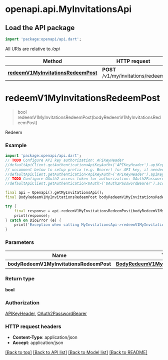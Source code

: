 # openapi.api.MyInvitationsApi

## Load the API package
```dart
import 'package:openapi/api.dart';
```

All URIs are relative to */api*

Method | HTTP request | Description
------------- | ------------- | -------------
[**redeemV1MyInvitationsRedeemPost**](MyInvitationsApi.md#redeemv1myinvitationsredeempost) | **POST** /v1/my/invitations/redeem | Redeem


# **redeemV1MyInvitationsRedeemPost**
> bool redeemV1MyInvitationsRedeemPost(bodyRedeemV1MyInvitationsRedeemPost)

Redeem

### Example
```dart
import 'package:openapi/api.dart';
// TODO Configure API key authorization: APIKeyHeader
//defaultApiClient.getAuthentication<ApiKeyAuth>('APIKeyHeader').apiKey = 'YOUR_API_KEY';
// uncomment below to setup prefix (e.g. Bearer) for API key, if needed
//defaultApiClient.getAuthentication<ApiKeyAuth>('APIKeyHeader').apiKeyPrefix = 'Bearer';
// TODO Configure OAuth2 access token for authorization: OAuth2PasswordBearer
//defaultApiClient.getAuthentication<OAuth>('OAuth2PasswordBearer').accessToken = 'YOUR_ACCESS_TOKEN';

final api = Openapi().getMyInvitationsApi();
final BodyRedeemV1MyInvitationsRedeemPost bodyRedeemV1MyInvitationsRedeemPost = ; // BodyRedeemV1MyInvitationsRedeemPost | 

try {
    final response = api.redeemV1MyInvitationsRedeemPost(bodyRedeemV1MyInvitationsRedeemPost);
    print(response);
} catch on DioError (e) {
    print('Exception when calling MyInvitationsApi->redeemV1MyInvitationsRedeemPost: $e\n');
}
```

### Parameters

Name | Type | Description  | Notes
------------- | ------------- | ------------- | -------------
 **bodyRedeemV1MyInvitationsRedeemPost** | [**BodyRedeemV1MyInvitationsRedeemPost**](BodyRedeemV1MyInvitationsRedeemPost.md)|  | [optional] 

### Return type

**bool**

### Authorization

[APIKeyHeader](../README.md#APIKeyHeader), [OAuth2PasswordBearer](../README.md#OAuth2PasswordBearer)

### HTTP request headers

 - **Content-Type**: application/json
 - **Accept**: application/json

[[Back to top]](#) [[Back to API list]](../README.md#documentation-for-api-endpoints) [[Back to Model list]](../README.md#documentation-for-models) [[Back to README]](../README.md)

